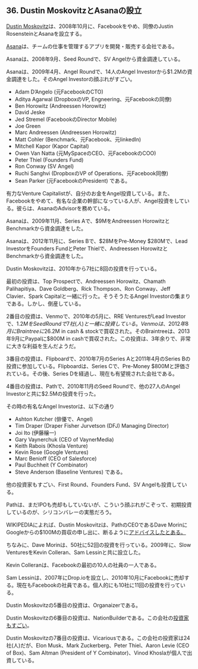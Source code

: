 ## 36. Dustin MoskovitzとAsanaの設立

[Dustin Moskovitz](https://en.wikipedia.org/wiki/Dustin_Moskovitz)は、2008年10月に、Facebookをやめ、同僚のJustin RosensteinとAsanaを設立する。

[Asana](https://asana.com)は、チームの仕事を管理するアプリを開発・販売する会社である。

Asanaは、2008年9月、Seed Roundで、SV Angelから資金調達している。

Asanaは、2009年4月、Angel Roundで、14人のAngel Investorから$1.2Mの資金調達をした。そのAngel Investorの顔ぶれがすごい。

* Adam D’Angelo (元FacebookのCTO)
* Aditya Agarwal (DropboxのVP, Engneering、元Facebookの同僚)
* Ben Horowitz (Andreessen Horowitz)
* David Jeske
* Jed Stremel (FacebookのDirector Mobile)
* Joe Green
* Marc Andreessen (Andreessen Horowitz)
* Matt Cohler (Benchmark、元Facebook、元linkedIn)
* Mitchell Kapor (Kapor Capital)
* Owen Van Natta (元MySpaceのCEO、元FacebookのCOO)
* Peter Thiel (Founders Fund)
* Ron Conway (SV Angel)
* Ruchi Sanghvi (DropboxのVP of Operations、元Facebook同僚)
* Sean Parker (元FacebookのPresident)
である。

有力なVenture Capitalistが、自分のお金をAngel投資している。また、Facebookをやめて、有名な企業の幹部になっている人が、Angel投資をしている。彼らは、AsanaのAdvisorを務めている。

Asanaは、2009年11月、Series Aで、$9MをAndreessen HorowitzとBenchmarkから資金調達をした。

Asanaは、2012年11月に、Series Bで、$28MをPre-Money $280Mで、Lead InvestorをFounders FundとPeter Thielで、Andreessen HorowitzとBenchmarkから資金調達をした。

Dustin Moskovitzは、2010年から7社に8回の投資を行っている。

最初の投資は、Top Prospectで、Andreessen Horowitz、Chamath Palihapitiya、Dave Goldberg、Rick Thompson、Ron Conway、Jeff Clavier、Spark Capitalと一緒に行った。そうそうたるAngel Investorの集まりである。しかし、倒産している。

2番目の投資は、Venmoで、2010年の5月に、RRE VenturesがLead Investorで、$1.2MをSeed Roundで7社(人)と一緒に投資している。Venmoは、2012年8月にBraintreeに$26.2M in cash & stockで買収された。そのBraintreeは、2013年9月にPaypalに$800M in cashで買収された。この投資は、3年余りで、非常に大きな利益を生んだようだ。

3番目の投資は、Flipboardで、2010年7月のSeries Aと2011年4月のSeries Bの投資に参加している。Flipboardは、Series Cで、Pre-Money $800Mと評価されている。その後、Series Dを経過し、現在も有望視された会社である。

4番目の投資は、Pathで、2010年11月のSeed Roundで、他の27人のAngel Investorと共に$2.5Mの投資を行った。

その時の有名なAngel Investorは、以下の通り
* Ashton Kutcher (俳優で、Angel)
* Tim Draper (Draper Fisher Jurvetson (DFJ) Managing Director)
* Joi Ito (伊藤穣一)
* Gary Vaynerchuk (CEO of VaynerMedia)
* Keith Rabois (Khosla Venture)
* Kevin Rose (Google Ventures)
* Marc Benioff (CEO of Salesforce)
* Paul Buchheit (Y Combinator)
* Steve Anderson (Baseline Ventures)
である。

他の投資家もすごい、First Round、Founders Fund、SV Angelも投資している。

Pathは、まだIPOも売却もしていないが、こういう顔ぶれがこぞって、初期投資しているのが、シリコンバレーの実態だろう。

WIKIPEDIAによれば、Dustin Moskovitzは、PathのCEOであるDave MorinにGoogleからの$100Mの買収の申し出に、断るように[アドバイスしたとある。](https://en.wikipedia.org/wiki/Dustin_Moskovitz)

ちなみに、Dave Morinは、50社に52回の投資を行っている。2009年に、Slow VenturesをKevin Colleran、Sam Lessinと共に設立した。

Kevin Colleranは、Facebookの最初の10人の社員の一人である。

Sam Lessinは、2007年にDrop.ioを設立し、2010年10月にFacebookに売却する。現在もFacebookの社員である。個人的にも10社に11回の投資を行っている。

Dustin Moskovitzの5番目の投資は、Organaizerである。

Dustin Moskovitzの6番目の投資は、NationBuilderである。この会社の[投資家もすごい](https://www.crunchbase.com/organization/nationbuilder#/entity)。

Dustin Moskovitzの7番目の投資は、Vicariousである。この会社の投資家は24社(人)だが、Elon Musk、Mark Zuckerberg、Peter Thiel、Aaron Levie (CEO of Box)、Sam Altman (President of Y Combinator)、Vinod Khoslaが個人で出資している。
